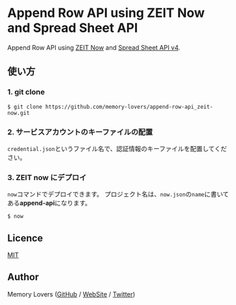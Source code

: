 # Append Row API using ZEIT Now and Spread Sheet API

Append Row API using [ZEIT Now](https://zeit.co/now) and [Spread Sheet API v4](https://developers.google.com/sheets/api/?authuser=2).

## 使い方

### 1. git clone

```shell
$ git clone https://github.com/memory-lovers/append-row-api_zeit-now.git
```

### 2. サービスアカウントのキーファイルの配置

`credential.json`というファイル名で、認証情報のキーファイルを配置してください。

### 3. ZEIT now にデプロイ

`now`コマンドでデプロイできます。
プロジェクト名は、`now.json`の`name`に書いてある**append-api**になります。

```shell
$ now
```

## Licence

[MIT](https://github.com/memory-lovers/append-row-api_zeit-now/blob/master/LICENCE)

## Author

Memory Lovers ([GitHub](https://github.com/memory-lovers) / [WebSite](https://memory-lovers.com/) / [Twitter](https://twitter.com/MemoryLoverz))
